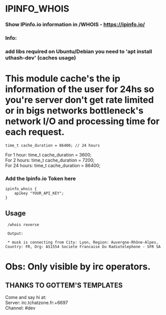 # IPINFO_WHOIS
### Show IPinfo.io information in /WHOIS - https://ipinfo.io/
### Info:
### add libs required on Ubuntu/Debian you need to 'apt install uthash-dev' (caches usage)
# This module cache's the ip information of the user for 24hs so you're server don't get rate limited or in bigs networks bottleneck's network I/O and processing time for each request.

```
time_t cache_duration = 86400; // 24 hours
```
For 1 hour: time_t cache_duration = 3600;<br>
For 2 hours: time_t cache_duration = 7200;<br>
For 24 hours: time_t cache_duration = 86400;<br>

### Add the Ipinfo.io Token here

```
ipinfo_whois {
    apikey "YOUR_API_KEY";
}
```
## Usage

```
 /whois reverse

 Output:

 * musk is connecting from City: Lyon, Region: Auvergne-Rhône-Alpes, Country: FR, Org: AS1554 Societe Francaise Du Radiotelephone - SFR SA

```
# Obs: Only visible by irc operators.

## THANKS TO GOTTEM'S TEMPLATES

Come and say hi at:<br>
Server: irc.tchatzone.fr:+6697<br> 
Channel: #dev
